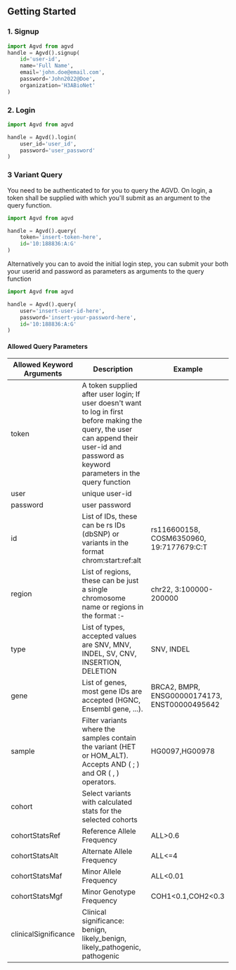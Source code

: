 ## Getting Started

### 1. Signup
```python
import Agvd from agvd
handle = Agvd().signup(
    id='user-id',
    name='Full Name',
    email='john.doe@email.com',
    password='John2022@Doe',
    organization='H3ABioNet'
)
```

### 2. Login
```python
import Agvd from agvd

handle = Agvd().login(
    user_id='user_id', 
    password='user_password'
)

```

### 3 Variant Query
You need to be authenticated to for you to query the AGVD. On login, a token shall
be supplied with which you'll submit as an argument to the
query function. 
```python
import Agvd from agvd

handle = Agvd().query(
    token='insert-token-here',
    id='10:188836:A:G'
)
```
Alternatively you can to avoid the initial login step, you can submit your
both your userid and password as parameters as arguments to the 
query function
```python
import Agvd from agvd

handle = Agvd().query(
    user='insert-user-id-here',
    password='insert-your-password-here',
    id='10:188836:A:G'
)
```
#### Allowed Query Parameters

| Allowed Keyword Arguments | Description                                                                                                                                                                                 | Example |
|---------------------------|---------------------------------------------------------------------------------------------------------------------------------------------------------------------------------------------|---------|
| token | A token supplied after user login; If user doesn't want to log in first before making the query, the user can append their user-id and password as keyword parameters in the query function | |
| user | unique user-id                                                                                                                                                                              | |
| password | user password                                                                                                                                                                               | |
| id | List of IDs, these can be rs IDs (dbSNP) or variants in the format chrom:start:ref:alt                                                                                                      | rs116600158, COSM6350960, 19:7177679:C:T |
| region | List of regions, these can be just a single chromosome name or regions in the format <chromosome>:<start>-<end>                                                                             | chr22, 3:100000-200000 |
| type | List of types, accepted values are SNV, MNV, INDEL, SV, CNV, INSERTION, DELETION                                                                                                            | SNV, INDEL |
| gene | List of genes, most gene IDs are accepted (HGNC, Ensembl gene, ...).                                                                                                                        | BRCA2, BMPR, ENSG00000174173, ENST00000495642 |
| sample | Filter variants where the samples contain the variant (HET or HOM_ALT). Accepts AND ( ; ) and OR ( , ) operators.                                                                           | HG0097,HG00978 |
| cohort | Select variants with calculated stats for the selected cohorts                                                                                                                              | |
| cohortStatsRef | Reference Allele Frequency                                                                                                                                                                  | ALL>0.6 |
| cohortStatsAlt | Alternate Allele Frequency                                                                                                                                                                  | ALL<=4 |
| cohortStatsMaf | Minor Allele Frequency                                                                                                                                                                      | ALL<0.01 |
| cohortStatsMgf | Minor Genotype Frequency                                                                                                                                                                    | COH1<0.1,COH2<0.3 |
| clinicalSignificance | Clinical significance: benign, likely_benign, likely_pathogenic, pathogenic                                                                                                                 | |
